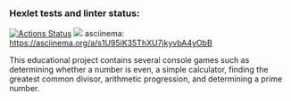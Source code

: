 ### Hexlet tests and linter status:
[![Actions Status](https://github.com/killdom2/java-project-61/actions/workflows/hexlet-check.yml/badge.svg)](https://github.com/killdom2/java-project-61/actions)
<a href="https://codeclimate.com/github/killdom2/java-project-61/maintainability"><img src="https://api.codeclimate.com/v1/badges/4bc43805745a9ec9f185/maintainability" /></a>
asciinema: https://asciinema.org/a/s1U95iK35ThXU7jkyvbA4yObB

This educational project contains several console games such as determining whether a number is even, a simple calculator, finding the greatest common divisor, arithmetic progression, and determining a prime number.
